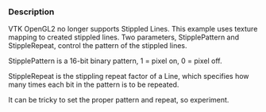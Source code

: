### Description
VTK OpenGL2 no longer supports Stippled Lines. This example uses texture mapping to created stippled lines. Two parameters, StipplePattern and StippleRepeat, control the pattern of the stippled lines.

StipplePattern is a 16-bit binary pattern, 1 = pixel on, 0 = pixel off.

StippleRepeat is the stippling repeat factor of a Line, which specifies how many times each bit in the pattern is to be repeated.

It can  be tricky to set the proper pattern and repeat, so experiment.
